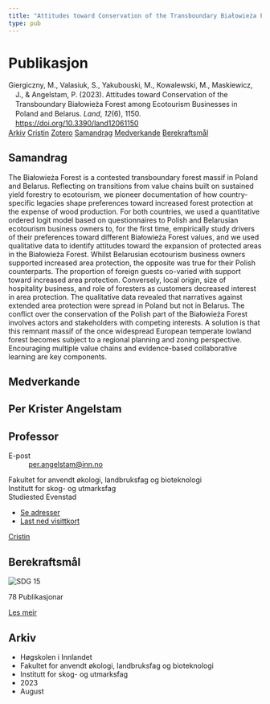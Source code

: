 ```yaml
---
title: "Attitudes toward Conservation of the Transboundary Białowieża Forest among Ecotourism Businesses in Poland and Belarus"
type: pub
---
```

<h1>Publikasjon</h1>
<article id="csl-bib-container-YQKDIBTX" class="csl-bib-container">
  <div class="csl-bib-body" style="line-height: 1.35; padding-left: 1em; text-indent:-1em;">
  <div class="csl-entry">Giergiczny, M., Valasiuk, S., Yakubouski, M., Kowalewski, M., Maskiewicz, J., &amp; Angelstam, P. (2023). Attitudes toward Conservation of the Transboundary Bia&#x142;owie&#x17C;a Forest among Ecotourism Businesses in Poland and Belarus. <i>Land</i>, <i>12</i>(6), 1150. <a href="https://doi.org/10.3390/land12061150">https://doi.org/10.3390/land12061150</a></div>
</div>
  <div class="csl-bib-buttons">
    <a href="#taxonomy-article-YQKDIBTX" class="csl-bib-button">Arkiv</a>
    <a href="https://app.cristin.no/results/show.jsf?id=2170854" alt="Cristin URL" class="csl-bib-button">Cristin</a>
    <a href="http://zotero.org/groups/5022929/items/YQKDIBTX" alt="Zotero URL" class="csl-bib-button">Zotero</a>
    <a href="#abstract-article-YQKDIBTX" class="csl-bib-button">Samandrag</a>
    <a href="#contributors-article-YQKDIBTX" class="csl-bib-button">Medverkande</a>
    <a href="#sdg-article-YQKDIBTX" class="csl-bib-button">Berekraftsmål</a>
  </div>
  <div id="csl-bib-meta-container-YQKDIBTX"></div>
</article>
<div id="csl-bib-meta-YQKDIBTX" class="csl-bib-meta">
  <article id="abstract-article-YQKDIBTX" class="abstract-article">
    <h1>Samandrag</h1>
    The Białowieża Forest is a contested transboundary forest massif in Poland and Belarus. Reflecting on transitions from value chains built on sustained yield forestry to ecotourism, we pioneer documentation of how country-specific legacies shape preferences toward increased forest protection at the expense of wood production. For both countries, we used a quantitative ordered logit model based on questionnaires to Polish and Belarusian ecotourism business owners to, for the first time, empirically study drivers of their preferences toward different Białowieża Forest values, and we used qualitative data to identify attitudes toward the expansion of protected areas in the Białowieża Forest. Whilst Belarusian ecotourism business owners supported increased area protection, the opposite was true for their Polish counterparts. The proportion of foreign guests co-varied with support toward increased area protection. Conversely, local origin, size of hospitality business, and role of foresters as customers decreased interest in area protection. The qualitative data revealed that narratives against extended area protection were spread in Poland but not in Belarus. The conflict over the conservation of the Polish part of the Białowieża Forest involves actors and stakeholders with competing interests. A solution is that this remnant massif of the once widespread European temperate lowland forest becomes subject to a regional planning and zoning perspective. Encouraging multiple value chains and evidence-based collaborative learning are key components.
  </article>
  <article id="contributors-article-YQKDIBTX" class="contributors-article">
    <h1>Medverkande</h1>
    <div class="personas">
<div class="vrtx-hinn-person-card">
<div class="photo">
<i class="lar la-user-circle missing-person"></i>
</div>
<div class="info">
<hgroup><h1>Per Krister Angelstam</h1>
<h2>Professor</h2>
</hgroup><dl>
<dt>E-post</dt>
<dd>
<a href="mailto:per.angelstam@inn.no">per.angelstam@inn.no</a>
</dd>
</dl>
<p>
Fakultet for anvendt økologi, landbruksfag og bioteknologi<br>
Institutt for skog- og utmarksfag<br>
Studiested Evenstad
</p>
<ul class="vrtx-hinn-links">
<li><a href="https://www.inn.no/finn-en-ansatt/per-angelstam.html#vrtx-hinn-addresses">Se adresser</a></li>
<li><a href="https://www.inn.no/finn-en-ansatt/per-angelstam.html?vrtx=vcf">Last ned visittkort</a></li>
</ul>
</div>
</div>
<a href="https://app.cristin.no/persons/show.jsf?id=1318014" alt="Cristin URL" class="personas-cristin">Cristin</a>
</div>
  </article>
  <article id="sdg-article-YQKDIBTX" class="sdg-article">
    <h1>Berekraftsmål</h1>
    <div class="sdg-container"><div id="sdg15" class="sdg">
<img src="{{< params subfolder >}}images/sdg/sdg15_no.png" class="image" alt="SDG 15">
<div class="sdg-overlay">
<p class="sdg-publication-count"><span>78</span> Publikasjonar</p>
<p><a href="https://www.fn.no/om-fn/fns-baerekraftsmaal/livet-paa-land?lang=nno-NO" class="sdg-read-more">Les meir</a></p>
</div>
</div></div>
  </article>
  <article id="taxonomy-article-YQKDIBTX" class="taxonomy-article">
    <h1>Arkiv</h1>
    <ul>
      <li>Høgskolen i Innlandet</li>
      <li>Fakultet for anvendt økologi, landbruksfag og bioteknologi</li>
      <li>Institutt for skog- og utmarksfag</li>
      <li>2023</li>
      <li>August</li>
    </ul>
  </article>
</div>
